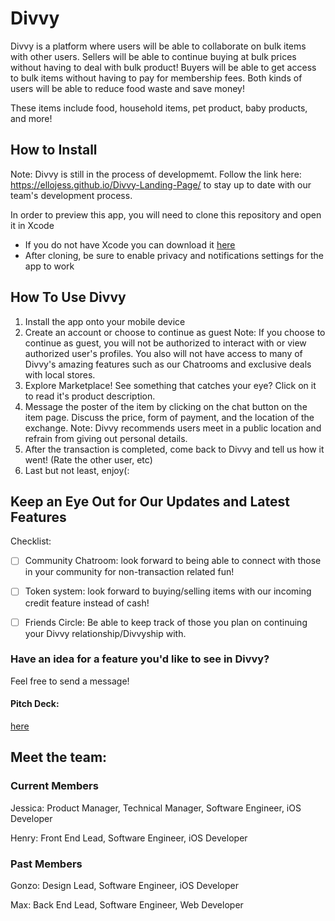 # Divvy 

Divvy is a platform where users will be able to collaborate on bulk items with other users. Sellers will be able to continue buying at bulk prices without having to deal with bulk product! Buyers will be able to get access to bulk items without having to pay for membership fees. Both kinds of users will be able to reduce food waste and save money! 

These items include food, household items, pet product, baby products, and more! 

## How to Install 
Note: Divvy is still in the process of developmemt. Follow the link here: https://ellojess.github.io/Divvy-Landing-Page/ to stay up to date with our team's development process. 

In order to preview this app, you will need to clone this repository and open it in Xcode
 - If you do not have Xcode you can download it [here](https://developer.apple.com/xcode/)
 - After cloning, be sure to enable privacy and notifications settings for the app to work

## How To Use Divvy 
1. Install the app onto your mobile device 
2. Create an account or choose to continue as guest
Note: If you choose to continue as guest, you will not be authorized to interact with or view authorized user's profiles. You also will not have access to many of Divvy's amazing features such as our Chatrooms and exclusive deals with local stores. 
3. Explore Marketplace! See something that catches your eye? Click on it to read it's product description. 
4. Message the poster of the item by clicking on the chat button on the item page. Discuss the price, form of payment, and the location of the exchange. 
Note: Divvy recommends users meet in a public location and refrain from giving out personal details. 
5. After the transaction is completed, come back to Divvy and tell us how it went! (Rate the other user, etc)
6. Last but not least, enjoy(:

## Keep an Eye Out for Our Updates and Latest Features 
Checklist:

- [ ] Community Chatroom: look forward to being able to connect with those in your community for non-transaction related fun! 

- [ ] Token system: look forward to buying/selling items with our incoming credit feature instead of cash! 

- [ ]  Friends Circle: Be able to keep track of those you plan on continuing your Divvy relationship/Divvyship with.

### Have an idea for a feature you'd like to see in Divvy? 
Feel free to send a message!

#### Pitch Deck: 
[here](https://docs.google.com/presentation/d/1FMkew1JQR_2c2gP4QulJ81nxlaiuahiWjmOFP7TUWOI/edit#slide=id.g35ed75ccf_044)

## Meet the team: 

### Current Members
Jessica: Product Manager, Technical Manager, Software Engineer, iOS Developer

Henry: Front End Lead, Software Engineer, iOS Developer 

### Past Members
Gonzo: Design Lead, Software Engineer, iOS Developer 

Max: Back End Lead, Software Engineer, Web Developer 



